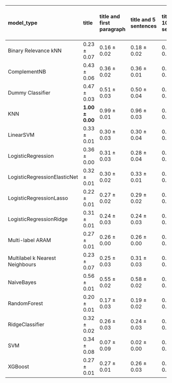 | model_type                      | title               | title and first paragraph   | title and 5 sentences   | title and 10 sentences   | title and first sentence each paragraph   | raw text        |
|:--------------------------------|:--------------------|:----------------------------|:------------------------|:-------------------------|:------------------------------------------|:----------------|
| Binary Relevance kNN            | 0.23 $\pm$ 0.07     | 0.16 $\pm$ 0.02             | 0.18 $\pm$ 0.02         | 0.18 $\pm$ 0.01          | 0.20 $\pm$ 0.02                           | 0.19 $\pm$ 0.01 |
| ComplementNB                    | 0.43 $\pm$ 0.06     | 0.36 $\pm$ 0.02             | 0.36 $\pm$ 0.01         | 0.34 $\pm$ 0.00          | 0.37 $\pm$ 0.03                           | 0.41 $\pm$ 0.03 |
| Dummy Classifier                | 0.47 $\pm$ 0.03     | 0.51 $\pm$ 0.03             | 0.50 $\pm$ 0.04         | 0.49 $\pm$ 0.03          | 0.50 $\pm$ 0.02                           | 0.51 $\pm$ 0.02 |
| KNN                             | **1.00 $\pm$ 0.00** | 0.99 $\pm$ 0.01             | 0.96 $\pm$ 0.03         | 0.98 $\pm$ 0.02          | 0.77 $\pm$ 0.11                           | 0.99 $\pm$ 0.02 |
| LinearSVM                       | 0.33 $\pm$ 0.01     | 0.30 $\pm$ 0.03             | 0.30 $\pm$ 0.04         | 0.28 $\pm$ 0.02          | 0.31 $\pm$ 0.02                           | 0.35 $\pm$ 0.02 |
| LogisticRegression              | 0.36 $\pm$ 0.00     | 0.31 $\pm$ 0.03             | 0.28 $\pm$ 0.04         | 0.29 $\pm$ 0.01          | 0.31 $\pm$ 0.01                           | 0.32 $\pm$ 0.05 |
| LogisticRegressionElasticNet    | 0.32 $\pm$ 0.01     | 0.30 $\pm$ 0.02             | 0.33 $\pm$ 0.01         | 0.31 $\pm$ 0.02          | 0.38 $\pm$ 0.01                           | 0.38 $\pm$ 0.04 |
| LogisticRegressionLasso         | 0.22 $\pm$ 0.01     | 0.27 $\pm$ 0.02             | 0.29 $\pm$ 0.02         | 0.28 $\pm$ 0.03          | 0.37 $\pm$ 0.03                           | 0.37 $\pm$ 0.01 |
| LogisticRegressionRidge         | 0.31 $\pm$ 0.01     | 0.24 $\pm$ 0.03             | 0.24 $\pm$ 0.03         | 0.26 $\pm$ 0.00          | 0.26 $\pm$ 0.01                           | 0.29 $\pm$ 0.02 |
| Multi-label ARAM                | 0.27 $\pm$ 0.01     | 0.26 $\pm$ 0.00             | 0.26 $\pm$ 0.00         | 0.18 $\pm$ 0.06          | 0.23 $\pm$ 0.05                           | 0.23 $\pm$ 0.05 |
| Multilabel k Nearest Neighbours | 0.23 $\pm$ 0.07     | 0.25 $\pm$ 0.03             | 0.31 $\pm$ 0.03         | 0.30 $\pm$ 0.02          | 0.18 $\pm$ 0.06                           | 0.29 $\pm$ 0.05 |
| NaiveBayes                      | 0.56 $\pm$ 0.01     | 0.55 $\pm$ 0.02             | 0.58 $\pm$ 0.02         | 0.60 $\pm$ 0.04          | 0.61 $\pm$ 0.00                           | 0.65 $\pm$ 0.03 |
| RandomForest                    | 0.20 $\pm$ 0.01     | 0.17 $\pm$ 0.03             | 0.19 $\pm$ 0.02         | 0.22 $\pm$ 0.03          | 0.22 $\pm$ 0.02                           | 0.28 $\pm$ 0.02 |
| RidgeClassifier                 | 0.32 $\pm$ 0.02     | 0.26 $\pm$ 0.03             | 0.24 $\pm$ 0.03         | 0.26 $\pm$ 0.00          | 0.26 $\pm$ 0.01                           | 0.29 $\pm$ 0.02 |
| SVM                             | 0.34 $\pm$ 0.08     | 0.07 $\pm$ 0.09             | 0.02 $\pm$ 0.00         | 0.06 $\pm$ 0.07          | 0.16 $\pm$ 0.01                           | 0.17 $\pm$ 0.12 |
| XGBoost                         | 0.27 $\pm$ 0.01     | 0.27 $\pm$ 0.01             | 0.26 $\pm$ 0.03         | 0.31 $\pm$ 0.01          | 0.32 $\pm$ 0.04                           | 0.41 $\pm$ 0.03 |